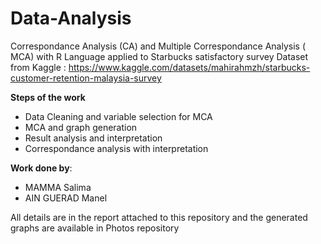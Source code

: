 # Data-Analysis
Correspondance Analysis (CA) and Multiple Correspondance Analysis ( MCA) with R Language applied to Starbucks satisfactory survey Dataset from Kaggle :
https://www.kaggle.com/datasets/mahirahmzh/starbucks-customer-retention-malaysia-survey

**Steps of the work**
- Data Cleaning and variable selection for MCA
- MCA and graph generation
- Result analysis and interpretation
- Correspondance analysis with interpretation

**Work done by**:
- MAMMA Salima
- AIN GUERAD Manel

All details are in the report attached to this repository and the generated graphs are available in Photos repository
